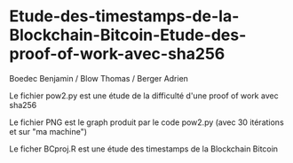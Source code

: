 # Etude-des-timestamps-de-la-Blockchain-Bitcoin-Etude-des-proof-of-work-avec-sha256

Boedec Benjamin / Blow Thomas / Berger Adrien


Le fichier pow2.py est une étude de la difficulté d'une proof of work avec sha256 


Le fichier PNG est le graph produit par le code pow2.py (avec 30 itérations et sur "ma machine")


Le ficher BCproj.R est une étude des timestamps de la Blockchain Bitcoin
